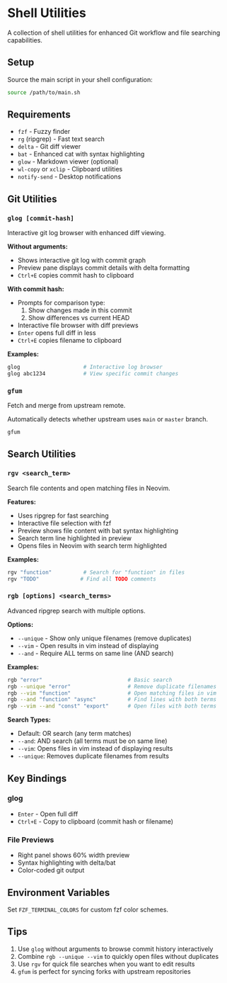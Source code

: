 # Shell Utilities

A collection of shell utilities for enhanced Git workflow and file searching capabilities.

## Setup

Source the main script in your shell configuration:

```bash
source /path/to/main.sh
```

## Requirements

- `fzf` - Fuzzy finder
- `rg` (ripgrep) - Fast text search
- `delta` - Git diff viewer
- `bat` - Enhanced cat with syntax highlighting
- `glow` - Markdown viewer (optional)
- `wl-copy` or `xclip` - Clipboard utilities
- `notify-send` - Desktop notifications

## Git Utilities

### `glog [commit-hash]`

Interactive git log browser with enhanced diff viewing.

**Without arguments:**

- Shows interactive git log with commit graph
- Preview pane displays commit details with delta formatting
- `Ctrl+E` copies commit hash to clipboard

**With commit hash:**

- Prompts for comparison type:
  1. Show changes made in this commit
  2. Show differences vs current HEAD
- Interactive file browser with diff previews
- `Enter` opens full diff in less
- `Ctrl+E` copies filename to clipboard

**Examples:**

```bash
glog                    # Interactive log browser
glog abc1234            # View specific commit changes
```

### `gfum`

Fetch and merge from upstream remote.

Automatically detects whether upstream uses `main` or `master` branch.

```bash
gfum
```

## Search Utilities

### `rgv <search_term>`

Search file contents and open matching files in Neovim.

**Features:**

- Uses ripgrep for fast searching
- Interactive file selection with fzf
- Preview shows file content with bat syntax highlighting
- Search term line highlighted in preview
- Opens files in Neovim with search term highlighted

**Examples:**

```bash
rgv "function"          # Search for "function" in files
rgv "TODO"             # Find all TODO comments
```

### `rgb [options] <search_terms>`

Advanced ripgrep search with multiple options.

**Options:**

- `--unique` - Show only unique filenames (remove duplicates)
- `--vim` - Open results in vim instead of displaying
- `--and` - Require ALL terms on same line (AND search)

**Examples:**

```bash
rgb "error"                           # Basic search
rgb --unique "error"                  # Remove duplicate filenames
rgb --vim "function"                  # Open matching files in vim
rgb --and "function" "async"          # Find lines with both terms
rgb --vim --and "const" "export"      # Open files with both terms
```

**Search Types:**

- Default: OR search (any term matches)
- `--and`: AND search (all terms must be on same line)
- `--vim`: Opens files in vim instead of displaying results
- `--unique`: Removes duplicate filenames from results

## Key Bindings

### glog

- `Enter` - Open full diff
- `Ctrl+E` - Copy to clipboard (commit hash or filename)

### File Previews

- Right panel shows 60% width preview
- Syntax highlighting with delta/bat
- Color-coded git output

## Environment Variables

Set `FZF_TERMINAL_COLORS` for custom fzf color schemes.

## Tips

1. Use `glog` without arguments to browse commit history interactively
2. Combine `rgb --unique --vim` to quickly open files without duplicates
3. Use `rgv` for quick file searches when you want to edit results
4. `gfum` is perfect for syncing forks with upstream repositories
